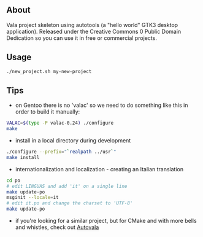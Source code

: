 ## About

Vala project skeleton using autotools (a "hello world" GTK3 desktop application). Released under the Creative Commons 0 Public Domain Dedication so you can use it in free or commercial projects.

## Usage

```sh
./new_project.sh my-new-project
```

## Tips

- on Gentoo there is no 'valac' so we need to do something like this in order to build it manually:
```sh
VALAC=$(type -P valac-0.24) ./configure
make
```

- install in a local directory during development
```sh
./configure --prefix="`realpath ../usr`"
make install
```

- internationalization and localization - creating an Italian translation
```sh
cd po
# edit LINGUAS and add 'it' on a single line
make update-po
msginit --locale=it
# edit it.po and change the charset to 'UTF-8'
make update-po

```

- if you're looking for a similar project, but for CMake and with more bells and whistles, check out [Autovala][1]


[1]: https://github.com/rastersoft/autovala

